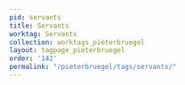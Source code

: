 ```yaml
---
pid: servants
title: Servants
worktag: Servants
collection: worktags_pieterbruegel
layout: tagpage_pieterbruegel
order: '142'
permalink: "/pieterbruegel/tags/servants/"
---
```

